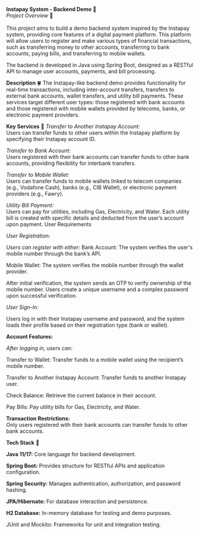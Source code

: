 **Instapay System - Backend Demo** :raised_hands: <br> 
_Project Overview_ :eyes: <br>  
This project aims to build a demo backend system inspired by the Instapay system, providing core features of a digital payment platform. This platform will allow users to register and make various types of financial transactions, such as transferring money to other accounts, transferring to bank accounts, paying bills, and transferring to mobile wallets. <br>

The backend is developed in Java using Spring Boot, designed as a RESTful API to manage user accounts, payments, and bill processing. <br>

**Description** :four_leaf_clover:
The Instapay-like backend demo provides functionality for real-time transactions, including inter-account transfers, transfers to external bank accounts, wallet transfers, and utility bill payments. These services target different user types: those registered with bank accounts and those registered with mobile wallets provided by telecoms, banks, or electronic payment providers.

**Key Services** :eyes:
_Transfer to Another Instapay Account:_ <br>
Users can transfer funds to other users within the Instapay platform by specifying their Instapay account ID. <br>

_Transfer to Bank Account:_ <br>
Users registered with their bank accounts can transfer funds to other bank accounts, providing flexibility for interbank transfers. <br>

_Transfer to Mobile Wallet:_<br>
Users can transfer funds to mobile wallets linked to telecom companies (e.g., Vodafone Cash), banks (e.g., CIB Wallet), or electronic payment providers (e.g., Fawry).<br>

_Utility Bill Payment:_ <br>
Users can pay for utilities, including Gas, Electricity, and Water. Each utility bill is created with specific details and deducted from the user’s account upon payment.
User Requirements<br>

_User Registration:_<br>

_Users can register with either:_
Bank Account: The system verifies the user's mobile number through the bank’s API.<br>

Mobile Wallet: The system verifies the mobile number through the wallet provider.<br>

After initial verification, the system sends an OTP to verify ownership of the mobile number.
Users create a unique username and a complex password upon successful verification. <br>

_User Sign-In:_<br>

Users log in with their Instapay username and password, and the system loads their profile based on their registration type (bank or wallet).<br>

**Account Features:** <br>

_After logging in, users can:_<br>

Transfer to Wallet: Transfer funds to a mobile wallet using the recipient’s mobile number.<br>

Transfer to Another Instapay Account: Transfer funds to another Instapay user.<br>

Check Balance: Retrieve the current balance in their account.<br>

Pay Bills: Pay utility bills for Gas, Electricity, and Water.<br>

**Transaction Restrictions:**<br>
Only users registered with their bank accounts can transfer funds to other bank accounts.<br>

**Tech Stack** :pushpin: <br> 

**Java 11/17:** Core language for backend development.<br>

**Spring Boot:** Provides structure for RESTful APIs and application configuration.<br>

**Spring Security:** Manages authentication, authorization, and password hashing.<br>

**JPA/Hibernate:** For database interaction and persistence.<br>

**H2 Database:** In-memory database for testing and demo purposes.<br>

JUnit and Mockito: Frameworks for unit and integration testing.<br>
